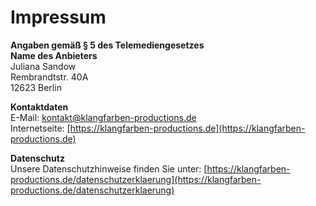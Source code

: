 # Impressum

**Angaben gemäß § 5 des Telemediengesetzes**  
**Name des Anbieters**  
Juliana Sandow  
Rembrandtstr. 40A  
12623 Berlin

**Kontaktdaten**  
E-Mail: kontakt@klangfarben-productions.de  
Internetseite: [https://klangfarben-productions.de](https://klangfarben-productions.de)

**Datenschutz**  
Unsere Datenschutzhinweise finden Sie unter: [https://klangfarben-productions.de/datenschutzerklaerung](https://klangfarben-productions.de/datenschutzerklaerung)
